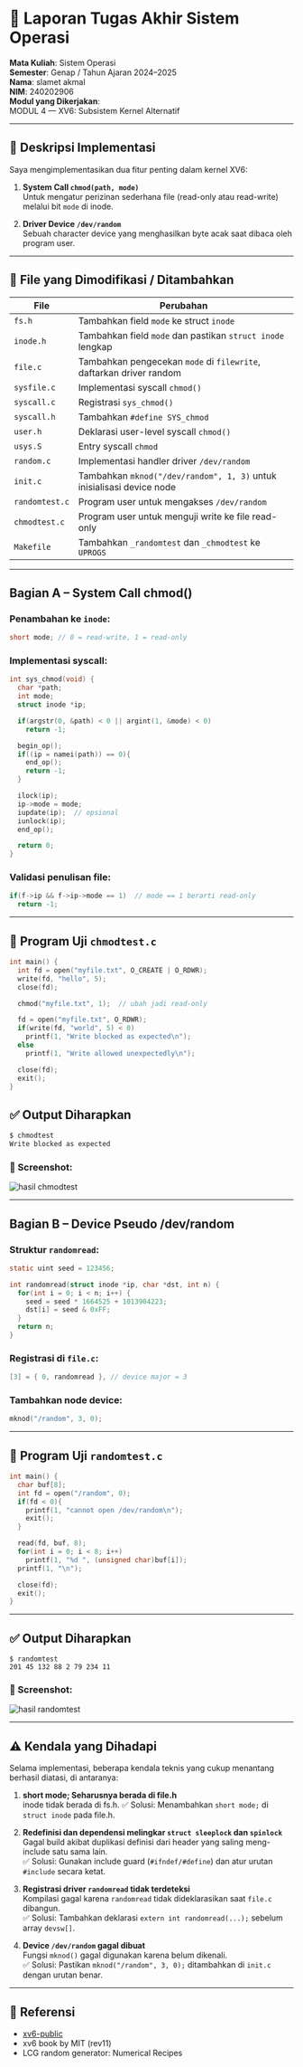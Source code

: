 # 📝 Laporan Tugas Akhir Sistem Operasi

**Mata Kuliah**: Sistem Operasi  
**Semester**: Genap / Tahun Ajaran 2024–2025  
**Nama**: slamet akmal  
**NIM**: 240202906  
**Modul yang Dikerjakan**:  
MODUL 4 — XV6: Subsistem Kernel Alternatif

---

## 💠 Deskripsi Implementasi

Saya mengimplementasikan dua fitur penting dalam kernel XV6:

1. **System Call `chmod(path, mode)`**  
   Untuk mengatur perizinan sederhana file (read-only atau read-write) melalui bit `mode` di inode.

2. **Driver Device `/dev/random`**  
   Sebuah character device yang menghasilkan byte acak saat dibaca oleh program user.

---

## 📂 File yang Dimodifikasi / Ditambahkan

| File          | Perubahan                                                                 |
|---------------|---------------------------------------------------------------------------|
| `fs.h`        | Tambahkan field `mode` ke struct `inode`                                  |
| `inode.h`     | Tambahkan field `mode` dan pastikan `struct inode` lengkap                |
| `file.c`      | Tambahkan pengecekan `mode` di `filewrite`, daftarkan driver random       |
| `sysfile.c`   | Implementasi syscall `chmod()`                                            |
| `syscall.c`   | Registrasi `sys_chmod()`                                                  |
| `syscall.h`   | Tambahkan `#define SYS_chmod`                                             |
| `user.h`      | Deklarasi user-level syscall `chmod()`                                    |
| `usys.S`      | Entry syscall `chmod`                                                     |
| `random.c`    | Implementasi handler driver `/dev/random`                                 |
| `init.c`      | Tambahkan `mknod("/dev/random", 1, 3)` untuk inisialisasi device node     |
| `randomtest.c`| Program user untuk mengakses `/dev/random`                                |
| `chmodtest.c` | Program user untuk menguji write ke file read-only                        |
| `Makefile`    | Tambahkan `_randomtest` dan `_chmodtest` ke `UPROGS`                      |

---

## Bagian A – System Call chmod()

### Penambahan ke `inode`:

```c
short mode; // 0 = read-write, 1 = read-only
```

### Implementasi syscall:

```c
int sys_chmod(void) {
  char *path;
  int mode;
  struct inode *ip;

  if(argstr(0, &path) < 0 || argint(1, &mode) < 0)
    return -1;

  begin_op();
  if((ip = namei(path)) == 0){
    end_op();
    return -1;
  }

  ilock(ip);
  ip->mode = mode;
  iupdate(ip);  // opsional
  iunlock(ip);
  end_op();

  return 0;
}
```

### Validasi penulisan file:

```c
if(f->ip && f->ip->mode == 1)  // mode == 1 berarti read-only
  return -1;
```

---

## 📄 Program Uji `chmodtest.c`

```c
int main() {
  int fd = open("myfile.txt", O_CREATE | O_RDWR);
  write(fd, "hello", 5);
  close(fd);

  chmod("myfile.txt", 1);  // ubah jadi read-only

  fd = open("myfile.txt", O_RDWR);
  if(write(fd, "world", 5) < 0)
    printf(1, "Write blocked as expected\n");
  else
    printf(1, "Write allowed unexpectedly\n");

  close(fd);
  exit();
}
```
## ✅ Output Diharapkan

```bash
$ chmodtest
Write blocked as expected

```
### 📸 Screenshot:
![hasil chmodtest](./screenshot/chmodtest.png)

---

## Bagian B – Device Pseudo /dev/random

### Struktur `randomread`:

```c
static uint seed = 123456;

int randomread(struct inode *ip, char *dst, int n) {
  for(int i = 0; i < n; i++) {
    seed = seed * 1664525 + 1013904223;
    dst[i] = seed & 0xFF;
  }
  return n;
}
```

### Registrasi di `file.c`:

```c
[3] = { 0, randomread }, // device major = 3
```

### Tambahkan node device:

```c
mknod("/random", 3, 0);
```

---

## 📄 Program Uji `randomtest.c`

```c
int main() {
  char buf[8];
  int fd = open("/random", 0);
  if(fd < 0){
    printf(1, "cannot open /dev/random\n");
    exit();
  }

  read(fd, buf, 8);
  for(int i = 0; i < 8; i++)
    printf(1, "%d ", (unsigned char)buf[i]);
  printf(1, "\n");

  close(fd);
  exit();
}
```

---

## ✅ Output Diharapkan

```
$ randomtest
201 45 132 88 2 79 234 11
```
### 📸 Screenshot:
![hasil randomtest](./screenshot/randomtest_1.png)

---

## ⚠️ Kendala yang Dihadapi

Selama implementasi, beberapa kendala teknis yang cukup menantang berhasil diatasi, di antaranya:

1. **short mode; Seharusnya berada di file.h**  
   inode tidak berada di fs.h.
   ✅ Solusi: Menambahkan `short mode;` di `struct inode` pada file.h.

3. **Redefinisi dan dependensi melingkar `struct sleeplock` dan `spinlock`**  
   Gagal build akibat duplikasi definisi dari header yang saling meng-include satu sama lain.  
   ✅ Solusi: Gunakan include guard (`#ifndef/#define`) dan atur urutan `#include` secara ketat.

4. **Registrasi driver `randomread` tidak terdeteksi**  
   Kompilasi gagal karena `randomread` tidak dideklarasikan saat `file.c` dibangun.  
   ✅ Solusi: Tambahkan deklarasi `extern int randomread(...);` sebelum array `devsw[]`.

5. **Device `/dev/random` gagal dibuat**  
   Fungsi `mknod()` gagal digunakan karena belum dikenali.  
   ✅ Solusi: Pastikan `mknod("/random", 3, 0);` ditambahkan di `init.c` dengan urutan benar.

---

## 📎 Referensi

- [xv6-public](https://github.com/mit-pdos/xv6-public)
- xv6 book by MIT (rev11)
- LCG random generator: Numerical Recipes

